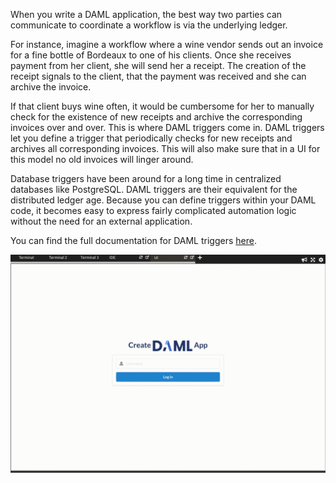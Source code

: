 When you write a DAML application, the best way two parties can communicate to coordinate a workflow
is via the underlying ledger. 

For instance, imagine a workflow where a wine vendor sends out an invoice for a fine bottle of
Bordeaux to one of his clients. Once she receives payment from her client, she will send her a
receipt. The creation of the receipt signals to the client, that the payment was received and she
can archive the invoice.

If that client buys wine often, it would be cumbersome for her to manually check for the existence
of new receipts and archive the corresponding invoices over and over. This is where DAML triggers
come in. DAML triggers let you define a trigger that periodically checks for new receipts and
archives all corresponding invoices. This will also make sure that in a UI for this model no old
invoices will linger around.

Database triggers have been around for a long time in centralized databases like PostgreSQL. DAML
triggers are their equivalent for the distributed ledger age. Because you can define triggers within
your DAML code, it becomes easy to express fairly complicated automation logic without the need for
an external application.

You can find the full documentation for DAML triggers
[here](https://docs.daml.com/triggers/index.html).

![trigger_screencast](assets/trigger_screencast.gif)
